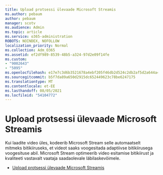 ```yaml
---
title: Upload protsessi ülevaade Microsoft Streamis
ms.author: pebaum
author: pebaum
manager: scotv
ms.audience: Admin
ms.topic: article
ms.service: o365-administration
ROBOTS: NOINDEX, NOFOLLOW
localization_priority: Normal
ms.collection: Adm_O365
ms.assetid: ef2df989-8539-48b5-a324-97d2e09f14fe
ms.custom:
- "9002643"
- "5095"
ms.openlocfilehash: e17e7c3d6b3521678a4ebf205f46db2d524c2db2af5d2a644a4c1c80b016b9cf
ms.sourcegitcommit: b5f7da89a650d2915dc652449623c78be6247175
ms.translationtype: MT
ms.contentlocale: et-EE
ms.lasthandoff: 08/05/2021
ms.locfileid: "54104772"
---
```

# <a name="upload-process-overview-in-microsoft-stream"></a>Upload protsessi ülevaade Microsoft Streamis

Kui laadite video üles, kodeerib Microsoft Stream selle automaatselt mitmeks bitikiiruseks, et videot saaks voogesitada adaptiivse bitikiirusega voogesituse abil. Microsoft Stream optimeerib video esitamise bitikiirust ja kvaliteeti vastavalt vaataja saadaolevale läbilaskevõimele.

- [Upload protsessi ülevaade Microsoft Streamis](/stream/upload-process-overview)
